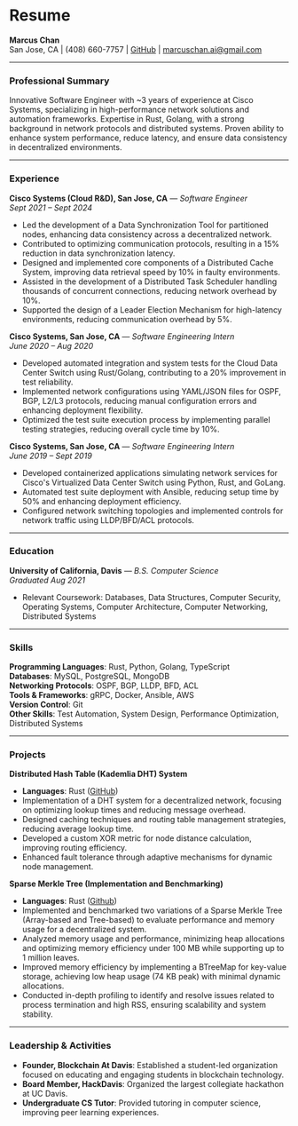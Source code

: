 # Resume

**Marcus Chan**  
San Jose, CA | (408) 660-7757 | [GitHub](https://github.com/RandoomWalks) | [marcuschan.ai@gmail.com](mailto:marcuschan.ai@gmail.com)

---

### **Professional Summary**

Innovative Software Engineer with \~3 years of experience at Cisco Systems, specializing in high-performance network solutions and automation frameworks. Expertise in Rust, Golang, with a strong background in network protocols and distributed systems. Proven ability to enhance system performance, reduce latency, and ensure data consistency in decentralized environments.

---

### **Experience**

**Cisco Systems (Cloud R\&D), San Jose, CA** — *Software Engineer*  
*Sept 2021 – Sept 2024*

- Led the development of a Data Synchronization Tool for partitioned nodes, enhancing data consistency across a decentralized network.  
- Contributed to optimizing communication protocols, resulting in a 15% reduction in data synchronization latency.  
- Designed and implemented core components of a Distributed Cache System, improving data retrieval speed by 10% in faulty environments.  
- Assisted in the development of a Distributed Task Scheduler handling thousands of concurrent connections, reducing network overhead by 10%.  
- Supported the design of a Leader Election Mechanism for high-latency environments, reducing communication overhead by 5%.

**Cisco Systems, San Jose, CA** — *Software Engineering Intern*  
*June 2020 – Aug 2020*

- Developed automated integration and system tests for the Cloud Data Center Switch using Rust/Golang, contributing to a 20% improvement in test reliability.  
- Implemented network configurations using YAML/JSON files for OSPF, BGP, L2/L3 protocols, reducing manual configuration errors and enhancing deployment flexibility.  
- Optimized the test suite execution process by implementing parallel testing strategies, reducing overall cycle time by 10%.

**Cisco Systems, San Jose, CA** — *Software Engineering Intern*  
*June 2019 – Sept 2019*

- Developed containerized applications simulating network services for Cisco's Virtualized Data Center Switch using Python, Rust, and GoLang.  
- Automated test suite deployment with Ansible, reducing setup time by 50% and enhancing deployment efficiency.  
- Configured network switching topologies and implemented controls for network traffic using LLDP/BFD/ACL protocols.

---

### **Education**

**University of California, Davis** — *B.S. Computer Science*  
*Graduated Aug 2021*

- Relevant Coursework: Databases, Data Structures, Computer Security, Operating Systems, Computer Architecture, Computer Networking, Distributed Systems

---

### **Skills**

**Programming Languages**: Rust, Python, Golang, TypeScript  
**Databases**: MySQL, PostgreSQL, MongoDB  
**Networking Protocols**: OSPF, BGP, LLDP, BFD, ACL  
**Tools & Frameworks**: gRPC, Docker, Ansible, AWS  
**Version Control**: Git  
**Other Skills**: Test Automation, System Design, Performance Optimization, Distributed Systems

---

### **Projects**

**Distributed Hash Table (Kademlia DHT) System**

- **Languages**: Rust ([GitHub](https://github.com/RandoomWalks/kademlia_mvp))  
- Implementation of a DHT system for a decentralized network, focusing on optimizing lookup times and reducing message overhead.  
- Designed caching techniques and routing table management strategies, reducing average lookup time.  
- Developed a custom XOR metric for node distance calculation, improving routing efficiency.  
- Enhanced fault tolerance through adaptive mechanisms for dynamic node management.

**Sparse Merkle Tree (Implementation and Benchmarking)**

- **Languages**: Rust ([Github](https://github.com/RandoomWalks/SimpleSparseMerkle))	  
- Implemented and benchmarked two variations of a Sparse Merkle Tree (Array-based and Tree-based) to evaluate performance and memory usage for a decentralized system.  
- Analyzed memory usage and performance, minimizing heap allocations and optimizing memory efficiency under 100 MB while supporting up to 1 million leaves.  
- Improved memory efficiency by implementing a BTreeMap for key-value storage, achieving low heap usage (74 KB peak) with minimal dynamic allocations.  
- Conducted in-depth profiling to identify and resolve issues related to process termination and high RSS, ensuring scalability and system stability.

---

### **Leadership & Activities**

- **Founder, Blockchain At Davis**: Established a student-led organization focused on educating and engaging students in blockchain technology.  
- **Board Member, HackDavis**: Organized the largest collegiate hackathon at UC Davis.  
- **Undergraduate CS Tutor**: Provided tutoring in computer science, improving peer learning experiences.
